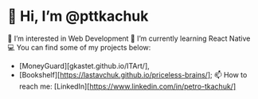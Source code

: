 # 👋 Hi, I’m @pttkachuk
👀 I’m interested in Web Development
🌱 I’m currently learning React Native
💻 You can find some of my projects below:
- [MoneyGuard][gkastet.github.io/ITArt/],
- [Bookshelf][https://lastavchuk.github.io/priceless-brains/];
📫 How to reach me: [LinkedIn][https://www.linkedin.com/in/petro-tkachuk/]

<!---
pttkachuk/pttkachuk is a ✨ special ✨ repository because its `README.md` (this file) appears on your GitHub profile.
You can click the Preview link to take a look at your changes.
--->
